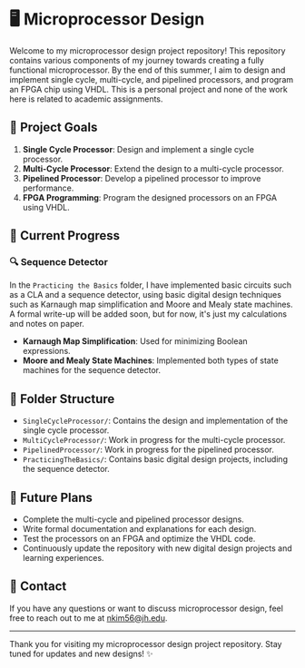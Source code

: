 # 🖥️ Microprocessor Design

Welcome to my microprocessor design project repository! This repository contains various components of my journey towards creating a fully functional microprocessor. By the end of this summer, I aim to design and implement single cycle, multi-cycle, and pipelined processors, and program an FPGA chip using VHDL. This is a personal project and none of the work here is related to academic assignments.

## 🎯 Project Goals

1. **Single Cycle Processor**: Design and implement a single cycle processor.
2. **Multi-Cycle Processor**: Extend the design to a multi-cycle processor.
3. **Pipelined Processor**: Develop a pipelined processor to improve performance.
4. **FPGA Programming**: Program the designed processors on an FPGA using VHDL.

## 🚀 Current Progress

### 🔍 Sequence Detector

In the `Practicing the Basics` folder, I have implemented basic circuits such as a CLA and a sequence detector, using basic digital design techniques such as Karnaugh map simplification and Moore and Mealy state machines. A formal write-up will be added soon, but for now, it's just my calculations and notes on paper.

- **Karnaugh Map Simplification**: Used for minimizing Boolean expressions.
- **Moore and Mealy State Machines**: Implemented both types of state machines for the sequence detector.

## 📁 Folder Structure

- `SingleCycleProcessor/`: Contains the design and implementation of the single cycle processor.
- `MultiCycleProcessor/`: Work in progress for the multi-cycle processor.
- `PipelinedProcessor/`: Work in progress for the pipelined processor.
- `PracticingTheBasics/`: Contains basic digital design projects, including the sequence detector.

## 📅 Future Plans

- Complete the multi-cycle and pipelined processor designs.
- Write formal documentation and explanations for each design.
- Test the processors on an FPGA and optimize the VHDL code.
- Continuously update the repository with new digital design projects and learning experiences.

## 📧 Contact

If you have any questions or want to discuss microprocessor design, feel free to reach out to me at nkim56@jh.edu.

---

Thank you for visiting my microprocessor design project repository. Stay tuned for updates and new designs! ✨
